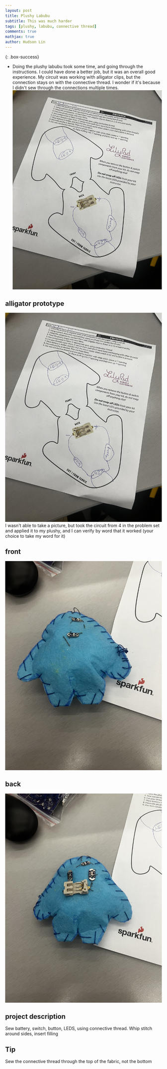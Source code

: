 ```yaml
---
layout: post
title: Plushy Labubu
subtitle: This was much harder
tags: [plushy, labubu, connective thread]
comments: true
mathjax: true
author: Hudson Lin
---
```


{: .box-success}
- Doing the plushy labubu took some time, and going through the instructions. I could have done a better job, but it was an overall good experience. My circuit was working with alligator clips, but the connection stays on with the connective thread. I wonder if it's because I didn't sew through the connections multiple times.
![paper](https://raw.githubusercontent.com/huddylin2/huddylin2.github.io/master/assets/img/IMG_7236.jpg)
## alligator prototype
![paper](https://raw.githubusercontent.com/huddylin2/huddylin2.github.io/master/assets/img/IMG_7236.jpg)
I wasn't able to take a picture, but took the circuit from 4 in the problem set and applied it to my plushy, and I can verify by word that it worked (your choice to take my word for it)
## front
![front](https://raw.githubusercontent.com/huddylin2/huddylin2.github.io/master/assets/img/IMG_7237.jpg)
## back
![back](https://raw.githubusercontent.com/huddylin2/huddylin2.github.io/master/assets/img/IMG_7238.jpg)
## project description
Sew battery, switch, button, LEDS, using connective thread. Whip stitch around sides, insert filling
## Tip
Sew the connective thread through the top of the fabric, not the bottom
